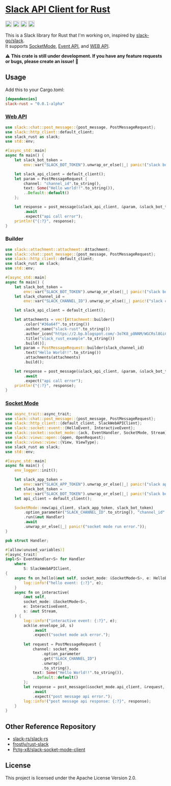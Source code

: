 # [Slack API Client for Rust](https://api.slack.com)

[<img alt="github" src="https://img.shields.io/badge/github-Gompei/slack_rust-6ba5dd?style=for-the-badge&logo=github" height="20">](https://github.com/Gompei/slack-rust)
[<img alt="crates.io" src="https://img.shields.io/crates/v/slack-rust.svg?style=for-the-badge&color=fc8d62&logo=rust" height="20">](https://crates.io/crates/slack-rust)
[<img alt="docs.rs" src="https://img.shields.io/badge/docs.rs-slack_rust-66c2a5?style=for-the-badge" height="20">](https://docs.rs/slack-rust)
[<img alt="ci status" src="https://img.shields.io/github/workflow/status/Gompei/slack-rust/ci/main?style=for-the-badge" height="20">](https://github.com/Gompei/slack-rust/actions)

This is a Slack library for Rust that I'm working on, inspired by [slack-go/slack](https://github.com/slack-go/slack).  
It supports [SocketMode](https://api.slack.com/apis/connections/socket), [Event API](https://api.slack.com/apis/connections/events-api), and [WEB API](https://api.slack.com/web).

:warning: **This crate is still under development. If you have any feature requests or bugs, please create an issue!** :wave:

## Usage

Add this to your Cargo.toml:

```toml
[dependencies]
slack-rust = "0.0.1-alpha"
```

### [Web API](https://api.slack.com/methods)

```rust
use slack::chat::post_message::{post_message, PostMessageRequest};
use slack::http_client::default_client;
use slack_rust as slack;
use std::env;

#[async_std::main]
async fn main() {
    let slack_bot_token =
        env::var("SLACK_BOT_TOKEN").unwrap_or_else(|_| panic!("slack bot token is not set."));

    let slack_api_client = default_client();
    let param = PostMessageRequest {
        channel: "channel_id".to_string(),
        text: Some("Hello world!!".to_string()),
        ..Default::default()
    };

    let response = post_message(&slack_api_client, &param, &slack_bot_token)
        .await
        .expect("api call error");
    println!("{:?}", response);
}
```

### Builder

```rust
use slack::attachment::attachment::Attachment;
use slack::chat::post_message::{post_message, PostMessageRequest};
use slack::http_client::default_client;
use slack_rust as slack;
use std::env;

#[async_std::main]
async fn main() {
    let slack_bot_token =
        env::var("SLACK_BOT_TOKEN").unwrap_or_else(|_| panic!("slack bot token is not set."));
    let slack_channel_id =
        env::var("SLACK_CHANNEL_ID").unwrap_or_else(|_| panic!("slack channel id is not set."));

    let slack_api_client = default_client();

    let attachments = vec![Attachment::builder()
        .color("#36a64f".to_string())
        .author_name("slack-rust".to_string())
        .author_icon("https://2.bp.blogspot.com/-3o7K8_p8NNM/WGCRsl8GiCI/AAAAAAABAoc/XKnspjvc0YIoOiSRK9HW6wXhtlnZvHQ9QCLcB/s800/pyoko_hashiru.png".to_string())
        .title("slack_rust_example".to_string())
        .build()];
    let param = PostMessageRequest::builder(slack_channel_id)
        .text("Hello World!!".to_string())
        .attachments(attachments)
        .build();

    let response = post_message(&slack_api_client, &param, &slack_bot_token)
        .await
        .expect("api call error");
    println!("{:?}", response);
}
```

### [Socket Mode](https://api.slack.com/apis/connections/socket-implement)

```rust
use async_trait::async_trait;
use slack::chat::post_message::{post_message, PostMessageRequest};
use slack::http_client::{default_client, SlackWebAPIClient};
use slack::socket::event::{HelloEvent, InteractiveEvent};
use slack::socket::socket_mode::{ack, EventHandler, SocketMode, Stream};
use slack::views::open::{open, OpenRequest};
use slack::views::view::{View, ViewType};
use slack_rust as slack;
use std::env;

#[async_std::main]
async fn main() {
    env_logger::init();

    let slack_app_token =
        env::var("SLACK_APP_TOKEN").unwrap_or_else(|_| panic!("slack app token is not set."));
    let slack_bot_token =
        env::var("SLACK_BOT_TOKEN").unwrap_or_else(|_| panic!("slack bot token is not set."));
    let api_client = default_client();

    SocketMode::new(api_client, slack_app_token, slack_bot_token)
        .option_parameter("SLACK_CHANNEL_ID".to_string(), "channel_id".to_string())
        .run(&mut Handler)
        .await
        .unwrap_or_else(|_| panic!("socket mode run error."));
}

pub struct Handler;

#[allow(unused_variables)]
#[async_trait]
impl<S> EventHandler<S> for Handler
    where
        S: SlackWebAPIClient,
{
    async fn on_hello(&mut self, socket_mode: &SocketMode<S>, e: HelloEvent, s: &mut Stream) {
        log::info!("hello event: {:?}", e);
    }
    async fn on_interactive(
        &mut self,
        socket_mode: &SocketMode<S>,
        e: InteractiveEvent,
        s: &mut Stream,
    ) {
        log::info!("interactive event: {:?}", e);
        ack(&e.envelope_id, s)
            .await
            .expect("socket mode ack error.");
            
        let request = PostMessageRequest {
            channel: socket_mode
                .option_parameter
                .get("SLACK_CHANNEL_ID")
                .unwrap()
                .to_string(),
            text: Some("Hello World!!".to_string()),
            ..Default::default()
        };
        let response = post_message(&socket_mode.api_client, &request, &socket_mode.bot_token)
            .await
            .expect("post message api error.");
        log::info!("post message api response: {:?}", response);
    }
}
```

## Other Reference Repository

- [slack-rs/slack-rs](https://github.com/slack-rs/slack-rs)
- [frostly/rust-slack](https://github.com/frostly/rust-slack)
- [Pctg-x8/slack-socket-mode-client](https://github.com/Pctg-x8/slack-socket-mode-client)

## License

This project is licensed under the Apache License Version 2.0.